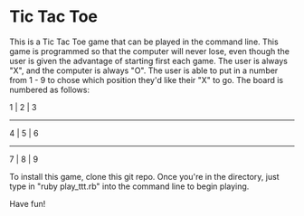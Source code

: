 Tic Tac Toe
===========

This is a Tic Tac Toe game that can be played in the command line. This game is programmed so that the computer will never lose, even though the user is given the advantage of starting first each game. The user is always "X", and the computer is always "O". The user is able to put in a number from 1 - 9 to chose which position they'd like their "X" to go. The board is numbered as follows:

1 | 2 | 3
_________
4 | 5 | 6
_________
7 | 8 | 9

To install this game, clone this git repo. Once you're in the directory, just type in "ruby play_ttt.rb" into the command line to begin playing. 

Have fun!